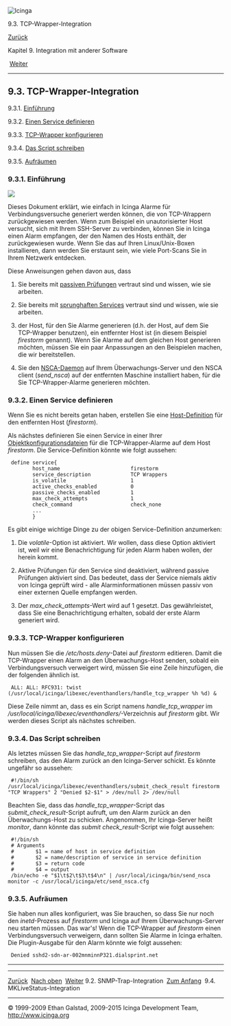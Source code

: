 ![Icinga](../images/logofullsize.png "Icinga")

9.3. TCP-Wrapper-Integration

[Zurück](int-snmptrap.md) 

Kapitel 9. Integration mit anderer Software

 [Weiter](int-mklivestatus.md)

* * * * *

9.3. TCP-Wrapper-Integration
----------------------------

9.3.1. [Einführung](int-tcpwrappers.md#introduction)

9.3.2. [Einen Service
definieren](int-tcpwrappers.md#servicedefinitiontcpwrapper)

9.3.3. [TCP-Wrapper
konfigurieren](int-tcpwrappers.md#configtcpwrappers)

9.3.4. [Das Script schreiben](int-tcpwrappers.md#tcpwrapperscript)

9.3.5. [Aufräumen](int-tcpwrappers.md#finish)

### 9.3.1. Einführung

![](../images/tcpwrappers.png)

Dieses Dokument erklärt, wie einfach in Icinga Alarme für
Verbindungsversuche generiert werden können, die von TCP-Wrappern
zurückgewiesen werden. Wenn zum Beispiel ein unautorisierter Host
versucht, sich mit Ihrem SSH-Server zu verbinden, können Sie in Icinga
einen Alarm empfangen, der den Namen des Hosts enthält, der
zurückgewiesen wurde. Wenn Sie das auf Ihren Linux/Unix-Boxen
installieren, dann werden Sie erstaunt sein, wie viele Port-Scans Sie in
Ihrem Netzwerk entdecken.

Diese Anweisungen gehen davon aus, dass

1.  Sie bereits mit [passiven
    Prüfungen](passivechecks.md "5.7. Passive Prüfungen (Passive Checks)")
    vertraut sind und wissen, wie sie arbeiten.

2.  Sie bereits mit [sprunghaften
    Services](volatileservices.md "7.4. sprunghafte Services")
    vertraut sind und wissen, wie sie arbeiten.

3.  der Host, für den Sie Alarme generieren (d.h. der Host, auf dem Sie
    TCP-Wrapper benutzen), ein entfernter Host ist (in diesem Beispiel
    *firestorm* genannt). Wenn Sie Alarme auf dem gleichen Host
    generieren möchten, müssen Sie ein paar Anpassungen an den
    Beispielen machen, die wir bereitstellen.

4.  Sie den [NSCA-Daemon](addons.md#addons-nsca) auf Ihrem
    Überwachungs-Server und den NSCA client (*send\_nsca*) auf der
    entfernten Maschine installiert haben, für die Sie
    TCP-Wrapper-Alarme generieren möchten.

### 9.3.2. Einen Service definieren

Wenn Sie es nicht bereits getan haben, erstellen Sie eine
[Host-Definition](objectdefinitions.md#objectdefinitions-host) für den
entfernten Host (*firestorm*).

Als nächstes definieren Sie einen Service in einer Ihrer
[Objektkonfigurationsdateien](configobject.md "3.3. Überblick Objektkonfiguration")
für die TCP-Wrapper-Alarme auf dem Host *firestorm*. Die
Service-Definition könnte wie folgt aussehen:

~~~~ {.programlisting}
 define service{
        host_name                       firestorm
        service_description             TCP Wrappers
        is_volatile                     1
        active_checks_enabled           0
        passive_checks_enabled          1
        max_check_attempts              1
        check_command                   check_none
        ...
        }
~~~~

Es gibt einige wichtige Dinge zu der obigen Service-Definition
anzumerken:

1.  Die *volatile*-Option ist aktiviert. Wir wollen, dass diese Option
    aktiviert ist, weil wir eine Benachrichtigung für jeden Alarm haben
    wollen, der herein kommt.

2.  Aktive Prüfungen für den Service sind deaktiviert, während passive
    Prüfungen aktiviert sind. Das bedeutet, dass der Service niemals
    aktiv von Icinga geprüft wird - alle Alarminformationen müssen
    passiv von einer externen Quelle empfangen werden.

3.  Der *max\_check\_attempts*-Wert wird auf 1 gesetzt. Das
    gewährleistet, dass Sie eine Benachrichtigung erhalten, sobald der
    erste Alarm generiert wird.

### 9.3.3. TCP-Wrapper konfigurieren

Nun müssen Sie die */etc/hosts.deny*-Datei auf *firestorm* editieren.
Damit die TCP-Wrapper einen Alarm an den Überwachungs-Host senden,
sobald ein Verbindungsversuch verweigert wird, müssen Sie eine Zeile
hinzufügen, die der folgenden ähnlich ist.

~~~~ {.screen}
 ALL: ALL: RFC931: twist (/usr/local/icinga/libexec/eventhandlers/handle_tcp_wrapper %h %d) &
~~~~

Diese Zeile nimmt an, dass es ein Script namens *handle\_tcp\_wrapper*
im */usr/local/icinga/libexec/eventhandlers/*-Verzeichnis auf
*firestorm* gibt. Wir werden dieses Script als nächstes schreiben.

### 9.3.4. Das Script schreiben

Als letztes müssen Sie das *handle\_tcp\_wrapper*-Script auf *firestorm*
schreiben, das den Alarm zurück an den Icinga-Server schickt. Es könnte
ungefähr so aussehen:

~~~~ {.programlisting}
 #!/bin/sh 
/usr/local/icinga/libexec/eventhandlers/submit_check_result firestorm "TCP Wrappers" 2 "Denied $2-$1" > /dev/null 2> /dev/null
~~~~

Beachten Sie, dass das *handle\_tcp\_wrapper*-Script das
*submit\_check\_result*-Script aufruft, um den Alarm zurück an den
Überwachungs-Host zu schicken. Angenommen, Ihr Icinga-Server heißt
*monitor*, dann könnte das *submit check\_result*-Script wie folgt
aussehen:

~~~~ {.programlisting}
 #!/bin/sh
 # Arguments
 #       $1 = name of host in service definition
 #       $2 = name/description of service in service definition
 #       $3 = return code
 #       $4 = output
 /bin/echo -e "$1\t$2\t$3\t$4\n" | /usr/local/icinga/bin/send_nsca monitor -c /usr/local/icinga/etc/send_nsca.cfg
~~~~

### 9.3.5. Aufräumen

Sie haben nun alles konfiguriert, was Sie brauchen, so dass Sie nur noch
den *inetd*-Prozess auf *firestorm* und Icinga auf Ihrem
Überwachungs-Server neu starten müssen. Das war's! Wenn die TCP-Wrapper
auf *firestorm* einen Verbindungsversuch verweigern, dann sollten Sie
Alarme in Icinga erhalten. Die Plugin-Ausgabe für den Alarm könnte wie
folgt aussehen:

~~~~ {.screen}
 Denied sshd2-sdn-ar-002mnminnP321.dialsprint.net
~~~~

* * * * *

  ------------------------------ -------------------------- ----------------------------------
  [Zurück](int-snmptrap.md)    [Nach oben](ch09.md)      [Weiter](int-mklivestatus.md)
  9.2. SNMP-Trap-Integration     [Zum Anfang](index.md)    9.4. MKLiveStatus-Integration
  ------------------------------ -------------------------- ----------------------------------

© 1999-2009 Ethan Galstad, 2009-2015 Icinga Development Team,
http://www.icinga.org
